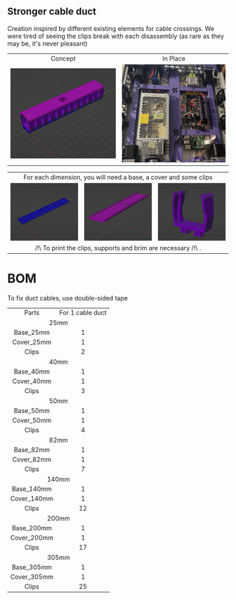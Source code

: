 ## Stronger cable duct

Creation inspired by different existing elements for cable crossings.
We were tired of seeing the clips break with each disassembly (as rare as they may be, it's never pleasant)

<table align=center>
  <tr>
    <td align=center>Concept</td>
    <td align=center>In Place</td>
  </tr>
  <tr>
    <td align=center><img src="https://github.com/GP3DS/Voron-Mods/blob/main/Cable_Duct/Images/Concept_screenshot.png" alt="1" width=300px></td>
    <td align=center><img src="https://github.com/GP3DS/Voron-Mods/blob/main/Cable_Duct/Images/In_Place.jpg" alt="1" width=300px></td>
  </tr>

</table> 

<table align=center>
  <tr>
    <td align=center colspan=3>For each dimension, you will need a base, a cover and some clips</td>
  </tr>
  <tr>
    <td align=center><img src="https://github.com/GP3DS/Voron-Mods/blob/main/Cable_Duct/Images/Base.png" alt="1" width=300px></td>
    <td align=center><img src="https://github.com/GP3DS/Voron-Mods/blob/main/Cable_Duct/Images/Cover.png" alt="1" width=300px></td>
    <td align=center><img src="https://github.com/GP3DS/Voron-Mods/blob/main/Cable_Duct/Images/clip.png" alt="1" width=300px></td>
  </tr>
    <tr>
    <td align=center colspan=3>/!\ To print the clips, supports and brim are necessary /!\ .</td>
  </tr>
</table> 



# BOM
To fix duct cables, use double-sided tape

<table>
  <tr>
    <td align=center>Parts</td>
    <td align=center>For 1 cable duct</td>
  </tr>
  <tr>
  <td colspan=2 align=center>25mm</td>
</tr> 
  <tr>
    <td align=center>Base_25mm</td>
    <td align=center>1</td>
  </tr>
  <tr>
    <td align=center>Cover_25mm</td>
    <td align=center>1</td>
  </tr>
  <tr>
    <td align=center>Clips</td>
    <td align=center>2</td>
  </tr>
  <tr>
  <td colspan=2 align=center>40mm</td>
</tr> 
  <tr>
    <td align=center>Base_40mm</td>
    <td align=center>1</td>
  </tr>
  <tr>
    <td align=center>Cover_40mm</td>
    <td align=center>1</td>
  </tr>
  <tr>
    <td align=center>Clips</td>
    <td align=center>3</td>
  </tr>
  <tr>
  <td colspan=2 align=center>50mm</td>
</tr> 
  <tr>
    <td align=center>Base_50mm</td>
    <td align=center>1</td>
  </tr>
  <tr>
    <td align=center>Cover_50mm</td>
    <td align=center>1</td>
  </tr>
  <tr>
    <td align=center>Clips</td>
    <td align=center>4</td>
  </tr>
  <tr>
  <td colspan=2 align=center>82mm</td>
</tr> 
  <tr>
    <td align=center>Base_82mm</td>
    <td align=center>1</td>
  </tr>
  <tr>
    <td align=center>Cover_82mm</td>
    <td align=center>1</td>
  </tr>
  <tr>
    <td align=center>Clips</td>
    <td align=center>7</td>
  </tr>
  <tr>
  <td colspan=2 align=center>140mm</td>
</tr> 
  <tr>
    <td align=center>Base_140mm</td>
    <td align=center>1</td>
  </tr>
  <tr>
    <td align=center>Cover_140mm</td>
    <td align=center>1</td>
  </tr>
  <tr>
    <td align=center>Clips</td>
    <td align=center>12</td>
  </tr>
  <tr>
  <td colspan=2 align=center>200mm</td>
</tr> 
  <tr>
    <td align=center>Base_200mm</td>
    <td align=center>1</td>
  </tr>
  <tr>
    <td align=center>Cover_200mm</td>
    <td align=center>1</td>
  </tr>
  <tr>
    <td align=center>Clips</td>
    <td align=center>17</td>
  </tr>
  <tr>
  <td colspan=2 align=center>305mm</td>
</tr> 
  <tr>
    <td align=center>Base_305mm</td>
    <td align=center>1</td>
  </tr>
  <tr>
    <td align=center>Cover_305mm</td>
    <td align=center>1</td>
  </tr>
  <tr>
    <td align=center>Clips</td>
    <td align=center>25</td>
  </tr>
</table>
